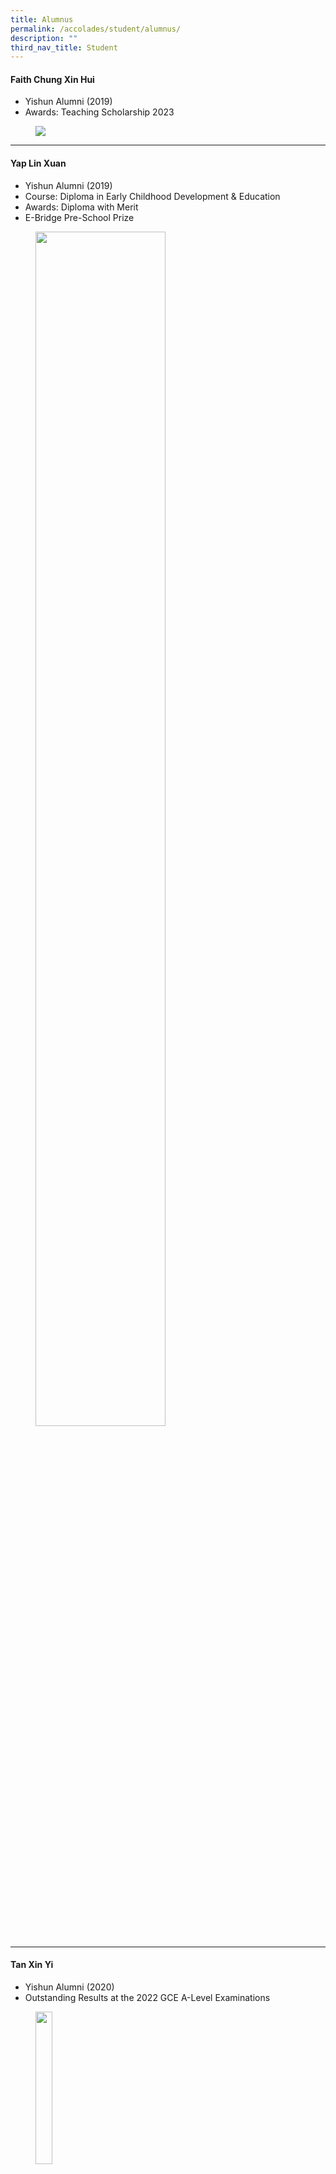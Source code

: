 ```yaml
---
title: Alumnus
permalink: /accolades/student/alumnus/
description: ""
third_nav_title: Student
---
```

#### Faith Chung Xin Hui

* Yishun Alumni (2019)
* Awards: Teaching Scholarship 2023

<figure><img src="/images/Accolades/Student/faith%20chung%20xin%20hui.jpg"></figure>

______________________________________________

#### Yap Lin Xuan

* Yishun Alumni (2019)
* Course: Diploma in Early Childhood Development &amp; Education
* Awards: Diploma with Merit
* E-Bridge Pre-School Prize

<figure><img src="/images/Accolades/Student/yap%20lin%20xuan.jpeg" style="width:70%"></figure>

________________________________________________

#### Tan Xin Yi

* Yishun Alumni (2020)
* Outstanding Results at the 2022 GCE A-Level Examinations

<figure><img src="/images/Accolades/Student/tan%20xin%20yi_photo.png" style="width:25%"></figure>

<figure><img src="/images/Accolades/Student/tan%20xin%20yi%20.png" style="width:50%"></figure>

_____________________________________________

#### Cedric Tay Shi Han and  Tan Su Xin

* Yishun Alumni (2019)
* Outstanding Results at the 2021 GCE A-Level Examinations

<figure><img src="/images/Accolades/Student/Congratulations%20on%20Outstanding%20A-Level%20Results.png" style="width:50%"></figure>

_______________________________________________
	
#### Sally Gloria Manik

* Yishun Alumni (2017)
* School of Management and Communication <br>
(Recipient of Ngee Ann Kongsi Scholarship)

_______________________________________________

#### Baey Kok Wee
	
* Yishun Alumni (2011)
* School of Management and Communication
* Recipient of:
	* RP Scholarship
	* Republic Award
	* Module Prize – Accounting
	* Module Prize – Employment Laws and Labour Relations
	* Module Prize – Manpower Planning, Resourcing and Management

_____________________________________________

#### Ryan Tan Yi En

* Yishun Alumni (2017)
* School of Technology for the Arts (Recipient of Republic Award)

_____________________________________________

#### Phyllis Oh Yu Hui

* Yishun Alumni (2015)
* Recipient of Swan &amp; Maclaren Gold Medal
* Diploma with Merit (Diploma in Media Design) from Singapore Polytechnic

<figure><img src="/images/Accolades/Student/PHYLLIS-OH-YU-HUI_1.jpg" style="width:50%"></figure>

____________________________________________

#### Huang Caihong

* YSS
* Singapore Polytechnic (Recipient of Director’s Honour Roll)

<figure><img src="/images/Accolades/Student/Huang%20Caihong.jpg" style="width:50%"></figure>

__________________________________________

#### Yeo Si Qi Levin

* YSS (2012-2015)
* Nanyang Polytechnic (Recipient of the Infinite Frameworks Silver Medal and Award for Outstanding Project Work)


<figure><img src="/images/Accolades/Student/Yeo%20Si%20Qi%20Levin.jpg" style="width:50%"></figure>

__________________________________________

#### Raiyan Mikael Suhairi

* YSS (2013-2016)
* Singapore Polytechnic (Recipient of the SP Engineering Scholarship)

<figure><img src="/images/Accolades/Student/Raiyan%20Mikael%20Suhairi.jpg" style="width:70%"></figure>

________________________________________

#### Denise Ong Li Jie

* YSS (2013-2016) – (7As for 2016 O Levels)
* NJC (2017-2018) 3 H2 distinctions and distinctions in GP, PW
* and MTL.

*“Gratitude. Resilience. Optimism. These are some of the virtues that
YSS has taught me over the 4 years. My life back then was like that of
a rollercoaster. But at the same time, my teachers were always there
with me through it all, checking up on me and believing in me. I will
always remember their care and concern. Thank you for providing me
with a lot of opportunities to develop myself as a positive person! In
addition, I am very thankful to have made some true friends.”*

<figure><img src="/images/Accolades/Student/Denise%20Ong%20Li%20Jie.jpg" style="width:50%"></figure>

______________________________________________________

#### Michel Sim

* YSS (2008-2011) (7 A1s in 2011 GCE O-Level Exam)
* AJC( 2012-2013) AJC Alpha Programme
* SUTD (2015 – present)

*“I will forever be grateful beyond words for the many inspiring
teachers and school mates that I have had the fortune of meeting
in YSS. Those four years have instilled in me the values of discipline
and diligence, and my teachers have shown me what a joy learning can
be. I am thankful for the sense of self-belief that I have gained through
the teachers and B.E. Project.”*


<figure><img src="/images/Accolades/Student/Michel%20Sim.png" style="width:50%"></figure>

________________________________________

#### Raphael Khoo

* YSS (2009-2012) (7 A1s in 2011 GCE O-Level Exam)
* HCI (2013-2014)
* University of London (Law) (2017)

*“My life in YSS has been full of struggles, setback and failures; yet, they
taught me the essential qualities of grit and determination. Through the
Values-In-Action Programme and leadership appointments in National
Cadet Corps and Prefectorial Board, I have learnt about the need to
remember our roots and give back to society in whatever ways I can.”*

<figure><img src="/images/Accolades/Student/Raphael%20Khoo.png" style="width:50%"></figure>

__________________________________________

#### Yoh Kai Xiang

* Currently Year 1student of Ngee Ann poly (FILM, SOUND, and Video)
* Graduated from YSS in 2015

Recipient of :

* Tay Eng Soon Scholarship
* Outstanding student Award (Nitec in Digital Audio and Video Production)
* Service Star Award 2017 (DIAMOND) from ITE College West
* GOLD Couse Medal award for Outstanding Performance in ITE

*“Yishun Sec school was where I began to have my taste of sweet
successes. The support that I got built my character, turning me from
a negative teenager who is often angry, to a positive person. The quote
that comes to my mind when I think about Yishun sec is “Life is like a
photography, we develop from the Negatives.”*


*“The teachers in the school did not give up on me and often encourage
me on. I used to fail a lot when I was in lower secondary, but teachers
spurred me on. So I learnt to step up and slowly through their guidance
and patience, they developed me to who I am today. I still keep contacts
with many of the students and staff of Yishun Sec as I would always be
grateful for what they have done for me.”*

<figure><img src="/images/Accolades/Student/Yoh%20Kai%20Xiang.jpg" style="width:70%"></figure>

__________________________________________

#### Salmah Sng Mei Wen

* Year 1 Student, Anderson Junior College
* Currently a Student Council in AJC
* YSS – 8 points for 2017 GCE O-Level Exam

*“I remember stepping into YSS as a Secondary 1 student with
non-existent self-esteem, with the only beliefs I had of myself being
that I wouldn’t go far in life and that I wasn’t capable of doing
anything good enough. I thought that I would just drift through
everything, get average results, take on no significant roles and
didn’t have any particular wants for myself. I had internalised the
idea that I didn’t deserve anything nor would I mean anything to anyone.”*


*“But YSS changed that for me. My academic performance exceeded
my imagination. I became Vice-Chairperson of my CCA
(St John Brigade Singapore), a prefectorial board team leader, and received
so many opportunities to involve myself in, like internationalisation trips,
public duties and competitions. The teachers are all caring.
Not only were they amazing at teaching, they had so much faith in me
even though I didn’t believe in myself. They are really dedicated in
their work. I honestly could not have made it this far without their
unrelenting love, guidance and belief in me.”*


*“If you told the me back then how much I would gain in YSS in the
four years , I only would have thought you were joking.
Well, I’m not joking now when I say that YSS was one of the best
decisions I’ve ever made. I’m so thankful to YSS and I wish everyone
greater success!”*

<figure><img src="/images/Accolades/Student/Salmah%20Sng%20Mei%20Wen.jpg" style="width:50%"></figure>